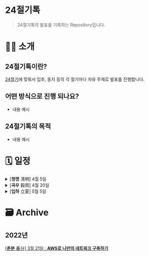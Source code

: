 # 24절기톡

> 24절기톡의 발표를 기록하는 Repository입니다.

# 👋🏻 소개

## 24절기톡이란?

[24절기](https://terms.naver.com/entry.naver?docId=1135069&cid=40942&categoryId=32286)에 맞춰서 입추, 동지 등의 각 절기마다 자유 주제로 발표를 진행합니다.

## 어떤 방식으로 진행 되나요?

- 내용 예시

## 24절기톡의 목적

- 내용 예시

# 🗓 일정

<details>
  <summary>[<strong>청명</strong> 淸明] 4월 5일</summary>

**주제: 미정**
  
> 📆 : 4월 5일 화요일 | 20:00 ~ 21:00
  
> 🗣 : Kate_송무송 [@moosongsong](https://github.com/moosongsong)

> 📍 : 

</details>
<details>
<summary>[<strong>곡우</strong> 穀雨] 4월 20일</summary>

**주제: 미정**
  
> 📆 : 4월 20일 수요일 | 20:00 ~ 21:00
  
> 🗣 : Dudo_이정우 [@leejw0803](https://github.com/leejw0803)

> 📍 : 

</details>
<details>
<summary>[<strong>입하</strong> 立夏] 5월 5일</summary>
</details>

# 🗃 Archive

## 2022년
[[<strong>춘분</strong> 春分] 3월 21일 : <strong>AWS로 나만의 네트워크 구축하기</strong>](https://github.com/24Seasons/talk/blob/main/contens/210321-danny/content.md)


